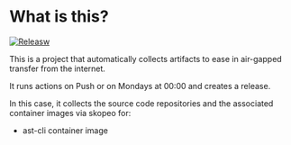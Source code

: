 # What is this?

[![Releasw](https://github.com/jacobsfederal/Collector-cxcli/actions/workflows/collect.yml/badge.svg?branch=main)](https://github.com/JacobsFederal/Collector-cxcli/actions/workflows/collect.yml)

This is a project that automatically collects artifacts to ease in air-gapped transfer from the internet.

It runs actions on Push or on Mondays at 00:00 and creates a release.

In this case, it collects the source code repositories and the associated container images via skopeo for:

- ast-cli container image
